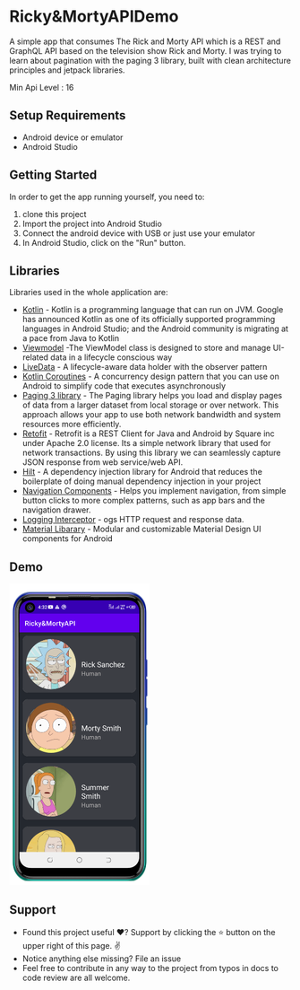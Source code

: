 <p align="center">

# Ricky&MortyAPIDemo

A simple app that consumes The Rick and Morty API which is a REST and GraphQL API based on the television show Rick and Morty. I was trying to learn about pagination with the paging 3 library, built with clean architecture principles and jetpack libraries.

Min Api Level : 16 

## Setup Requirements

- Android device or emulator
- Android Studio

## Getting Started

In order to get the app running yourself, you need to:

1.  clone this project
2.  Import the project into Android Studio
3.  Connect the android device with USB or just use your emulator
4.  In Android Studio, click on the "Run" button.

## Libraries

Libraries used in the whole application are:

- [Kotlin](https://developer.android.com/kotlin) - Kotlin is a programming language that can run on JVM. Google has announced Kotlin as one of its officially supported programming languages in Android Studio; and the Android community is migrating at a pace from Java to Kotlin
- [Viewmodel](https://developer.android.com/topic/libraries/architecture/viewmodel) -The ViewModel class is designed to store and manage UI-related data in a lifecycle conscious way
- [LiveData](https://developer.android.com/topic/libraries/architecture/livedata) -  A lifecycle-aware data holder with the observer pattern
- [Kotlin Coroutines](https://developer.android.com/kotlin/coroutines) - A concurrency design pattern that you can use on Android to simplify code that executes asynchronously
- [Paging 3 library](https://developer.android.com/topic/libraries/architecture/paging/v3-overview) -  The Paging library helps you load and display pages of data from a larger dataset from local storage or over network. This approach allows your app to use both network bandwidth and system resources more efficiently.
- [Retofit](https://square.github.io/retrofit) -  Retrofit is a REST Client for Java and Android by Square inc under Apache 2.0 license. Its a simple network library that used for network transactions. By using this library we can seamlessly capture JSON response from web service/web API.
- [Hilt](https://developer.android.com/training/dependency-injection/hilt-android) -  A dependency injection library for Android that reduces the boilerplate of doing manual dependency injection in your project
- [Navigation Components](https://developer.android.com/guide/navigation/navigation-getting-started) -  Helps you implement navigation, from simple button clicks to more complex patterns, such as app bars and the navigation drawer.
- [Logging Interceptor](https://github.com/square/okhttp/blob/master/okhttp-logging-interceptor/README.md) -  ogs HTTP request and response data.
- [Material Libarary](https://material.io/develop/android) -  Modular and customizable Material Design UI components for Android 

## Demo
<p float="left">
<img src="screenshots/Screenshot_20210510-163216.png" width=250/>
  </p>
  
## Support
- Found this project useful ❤️? Support by clicking the ⭐️ button on the upper right of this page. ✌️
- Notice anything else missing? File an issue 
- Feel free to contribute in any way to the project from typos in docs to code review are all welcome.